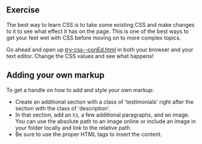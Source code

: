 ## Exercise
The best way to learn CSS is to take some existing CSS and make changes to it to see what effect it has on the page. This is one of the best ways to get your feet wet with CSS before moving on to more complex topics.

Go ahead and open up [try-css--conEd.html](https://hychalknotes.s3.amazonaws.com/try-css--conEd.html) in both your browser and your text editor. Change the CSS values and see what happens!

## Adding your own markup
To get a handle on how to add and style your own markup:

* Create an additional section with a class of 'testimonials' right after the section with the class of 'description'.
* In that section, add an `h3`, a few additional paragraphs, and an image. You can use the absolute path to an image online or include an image in your folder locally and link to the relative path.
* Be sure to use the proper HTML tags to insert the content.
